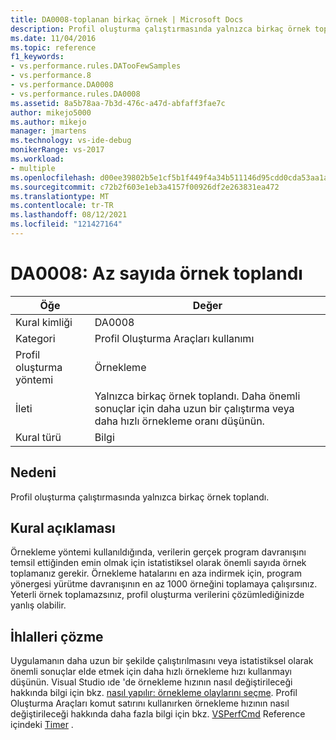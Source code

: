 ```yaml
---
title: DA0008-toplanan birkaç örnek | Microsoft Docs
description: Profil oluşturma çalıştırmasında yalnızca birkaç örnek toplandı.
ms.date: 11/04/2016
ms.topic: reference
f1_keywords:
- vs.performance.rules.DATooFewSamples
- vs.performance.8
- vs.performance.DA0008
- vs.performance.rules.DA0008
ms.assetid: 8a5b78aa-7b3d-476c-a47d-abfaff3fae7c
author: mikejo5000
ms.author: mikejo
manager: jmartens
ms.technology: vs-ide-debug
monikerRange: vs-2017
ms.workload:
- multiple
ms.openlocfilehash: d00ee39802b5e1cf5b1f449f4a34b511146d95cdd0cda53aa1a53a0285d7cf74
ms.sourcegitcommit: c72b2f603e1eb3a4157f00926df2e263831ea472
ms.translationtype: MT
ms.contentlocale: tr-TR
ms.lasthandoff: 08/12/2021
ms.locfileid: "121427164"
---
```

# <a name="da0008-few-samples-collected"></a>DA0008: Az sayıda örnek toplandı

|Öğe|Değer|
|-|-|
|Kural kimliği|DA0008|
|Kategori|Profil Oluşturma Araçları kullanımı|
|Profil oluşturma yöntemi|Örnekleme|
|İleti|Yalnızca birkaç örnek toplandı. Daha önemli sonuçlar için daha uzun bir çalıştırma veya daha hızlı örnekleme oranı düşünün.|
|Kural türü|Bilgi|

## <a name="cause"></a>Nedeni
 Profil oluşturma çalıştırmasında yalnızca birkaç örnek toplandı.

## <a name="rule-description"></a>Kural açıklaması
 Örnekleme yöntemi kullanıldığında, verilerin gerçek program davranışını temsil ettiğinden emin olmak için istatistiksel olarak önemli sayıda örnek toplamanız gerekir. Örnekleme hatalarını en aza indirmek için, program yönergesi yürütme davranışının en az 1000 örneğini toplamaya çalışırsınız. Yeterli örnek toplamazsınız, profil oluşturma verilerini çözümlediğinizde yanlış olabilir.

## <a name="how-to-fix-violations"></a>İhlalleri çözme
 Uygulamanın daha uzun bir şekilde çalıştırılmasını veya istatistiksel olarak önemli sonuçlar elde etmek için daha hızlı örnekleme hızı kullanmayı düşünün. Visual Studio ıde 'de örnekleme hızının nasıl değiştirileceği hakkında bilgi için bkz. [nasıl yapılır: örnekleme olaylarını seçme](../profiling/how-to-choose-sampling-events.md). Profil Oluşturma Araçları komut satırını kullanırken örnekleme hızının nasıl değiştirileceği hakkında daha fazla bilgi için bkz. [VSPerfCmd](../profiling/vsperfcmd.md) Reference içindeki [Timer](../profiling/timer.md) .

